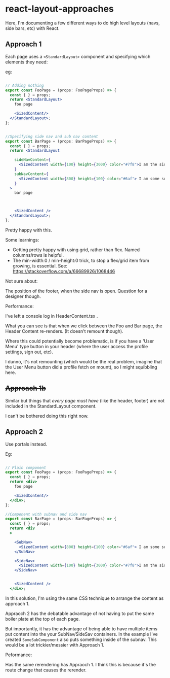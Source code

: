 
# react-layout-approaches
Here, I'm documenting a few different ways to do high level layouts (navs, side bars, etc) with React. 



## Approach 1
Each page uses a `<StandardLayout>` component and specifying which elements they need: 


eg: 

```jsx

// Adding nothing
export const FooPage = (props: FooPageProps) => {
  const { } = props;
  return <StandardLayout>
    foo page

    <SizedContent/>
  </StandardLayout>;
};
```


```jsx 

//Specifying side nav and sub nav content 
export const BarPage = (props: BarPageProps) => {
  const { } = props;
  return <StandardLayout

    sideNavContent={
      <SizedContent width={100} height={3000} color="#7f8">I am the side nav. Note that I scroll independently!</SizedContent>
    }
    subNavContent={
      <SizedContent width={800} height={100} color="#6af"> I am some sub nav content. Note that I am sticky!</SizedContent>
    }
  >
    bar page



    <SizedContent />
  </StandardLayout>;
};
```



Pretty happy with this. 

Some learnings: 

- Getting pretty happy with using grid, rather than flex. Named columns/rows is helpful. 
- The min-width:0 / min-height:0 trick, to stop a flex/grid item from growing, is essential. See: https://stackoverflow.com/a/66689926/1068446


Not sure about: 

The position of the footer, when the side nav is open. Question for a designer though. 


Performance: 

I've left a console log in HeaderContent.tsx . 

What you can see is that when we click between the Foo and Bar page, the Header Content re-renders. (It doesn't remount though). 

Where this could potentially become problematic, is if you have a 'User Menu' type button in your header (where the user access the profile settings, sign out, etc). 

I dunno, it's not remounting (which would be the real problem, imagine that the User Menu button did a profile fetch on mount), so I might squibbling here. 









## ~~Approach 1b~~

Similar but things that _every page must have_ (like the header, footer) are not included in the StandardLayout component. 

I can't be bothered doing this right now. 


## Approach 2 

Use portals instead. 

Eg: 

```jsx

// Plain component
export const FooPage = (props: FooPageProps) => {
  const { } = props;
  return <div>
    foo page

    <SizedContent/>
  </div>;
};


```


```jsx
//Component with subnav and side nav
export const BarPage = (props: BarPageProps) => {
  const { } = props;
  return <div
  >

    <SubNav>
      <SizedContent width={800} height={100} color="#6af"> I am some sub nav content. Note that I am sticky!</SizedContent>
    </SubNav>

    <SideNav>
      <SizedContent width={100} height={3000} color="#7f8">I am the side nav. Note that I scroll independently!</SizedContent>
    </SideNav>


    <SizedContent />
  </div>;

```


In this solution, I'm using the same CSS technique to arrange the content as approach 1. 

Appraoch 2 has the debatable advantage of not having to put the same boiler plate at the top of each page. 

But importantly, it has the advantage of being able to have multiple items put content into the your SubNav/SideSav containers. In the example I've created `SomeSubComponent` also puts something inside of the subnav. This would be a lot trickier/messier with Approach 1. 



Peformance: 

Has the same rerendering has Appraoch 1. I think this is because it's the route change that causes the rerender. 




